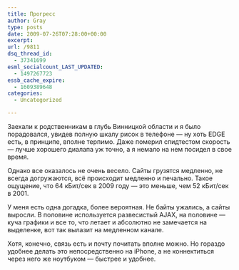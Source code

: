 ```yaml
---
title: Прогресс
author: Gray
type: posts
date: 2009-07-26T07:28:00+00:00
excerpt:
url: /9811
dsq_thread_id:
  - 37341699
esml_socialcount_LAST_UPDATED:
  - 1497267723
essb_cache_expire:
  - 1609389648
categories:
  - Uncategorized

---
```








Заехали к родственникам в глубь Винницкой области и я было порадовался, увидев полную шкалу рисок в телефоне &#8212; ну хоть EDGE есть, в принципе, вполне терпимо. Даже померил спидтестом скорость &#8212; лучше хорошего диалапа уж точно, а я немало на нем посидел в свое время.

Однако все оказалось не очень весело. Сайты грузятся медленно, не всегда догружаются, всё происходит медленно и печально. Такое ощущение, что 64 кБит/сек в 2009 году &#8212; это меньше, чем 52 кБит/сек в 2001.

У меня есть одна догадка, более вероятная. Не байты ужались, а сайты выросли. В половине используется развесистый AJAX, на половине &#8212; куча графики и все то, что летает и абсолютно не замечается на выделенке, вот так вылазит на медленном канале.

Хотя, конечно, связь есть и почту почитать вполне можно. Но гораздо удобнее делать это непосредственно на iPhone, а не коннектиться через него же ноутбуком &#8212; быстрее и удобнее.